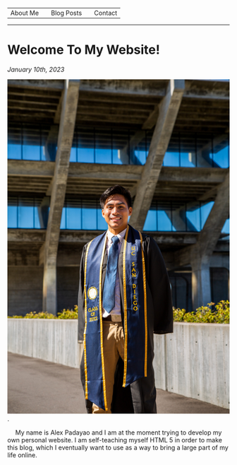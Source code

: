 <!DOCTYPE html>
<head>
<center> 
<table> 
    <tr>
      <td>About Me</td>
      <td> </td>
      <td>Blog Posts</td>
      <td> </td>
      <td> Contact </td>
    </tr>    
</table>
</center>
<hr />
</head>

<body>
    <h1> Welcome To My Website! </h1>
    <p><em>January 10th, 2023</em></p>
    <img src= "Parent_Folder\Images\Grad_Pic.jpg" alt=”College Swag” height=”35” width=”50”>.
    <p> &emsp; My name is Alex Padayao and I am at the moment trying to develop my own personal website. I am self-teaching myself HTML 5 in order to make this blog, which I eventually want to use as a way to bring a large part of my life online.</p>
</body>